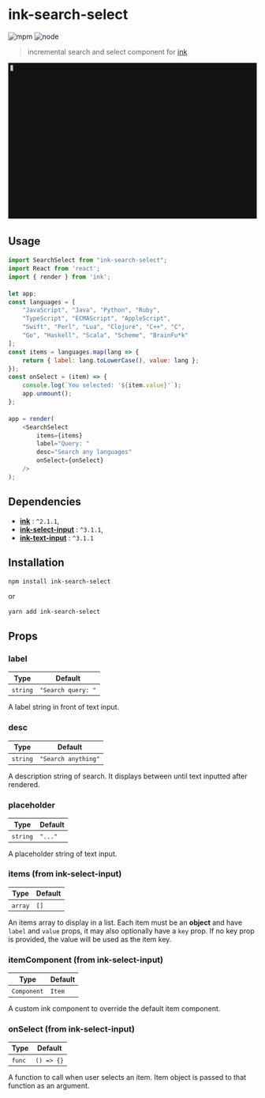 # ink-search-select

![mpm](https://img.shields.io/npm/v/ink-search-select.svg?style=flat)
![node](https://img.shields.io/node/v/ink-search-select.svg?style=flat)

> incremental search and select component for [ink](https://github.com/vadimdemedes/ink)

![DEMO](https://raw.githubusercontent.com/alice1017/ink-search-select/master/media/demo.gif)


## Usage

```js
import SearchSelect from "ink-search-select";
import React from 'react';
import { render } from 'ink';

let app;
const languages = [
    "JavaScript", "Java", "Python", "Ruby",
    "TypeScript", "ECMAScript", "AppleScript",
    "Swift", "Perl", "Lua", "Clojure", "C++", "C",
    "Go", "Haskell", "Scala", "Scheme", "BrainFu*k"
];
const items = languages.map(lang => {
    return { label: lang.toLowerCase(), value: lang };
});
const onSelect = (item) => {
    console.log(`You selected: '${item.value}'`);
    app.unmount();
};

app = render(
    <SearchSelect
        items={items}
        label="Query: "
        desc="Search any languages"
        onSelect={onSelect}
    />
);
```

## Dependencies

* **[ink](https://github.com/vadimdemedes/ink)** : `^2.1.1`,
* **[ink-select-input](https://github.com/vadimdemedes/ink-select-input)** : `^3.1.1`,
* **[ink-text-input](https://github.com/vadimdemedes/ink-text-input)** : `^3.1.1`

## Installation

```code
npm install ink-search-select
```

or

```code
yarn add ink-search-select
```

## Props

### label

| Type     | Default            |
| -------- | ------------------ |
| `string` | `"Search query: "` |

A label string in front of text input.

### desc

| Type     | Default             |
| -------- | ------------------- |
| `string` | `"Search anything"` |

A description string of search. It displays between until text inputted after rendered.

### placeholder

| Type     | Default |
| -------- | ------- |
| `string` | `"..."` |

A placeholder string of text input.

### items (from ink-select-input)

| Type    | Default |
| ------- | ------- |
| `array` | `[]`    |

An items array to display in a list. Each item must be an **object** and have `label` and `value` props, it may also optionally have a `key` prop. If no key prop is provided, the value will be used as the item key.

### itemComponent (from ink-select-input)

| Type        | Default                                                                            |
| ----------- | ---------------------------------------------------------------------------------- |
| `Component` | `Item` |

A custom ink component to override the default item component.

### onSelect (from ink-select-input)

| Type   | Default    |
| ------ | ---------- |
| `func` | `() => {}` |

A function to call when user selects an item. Item object is passed to that function as an argument.
